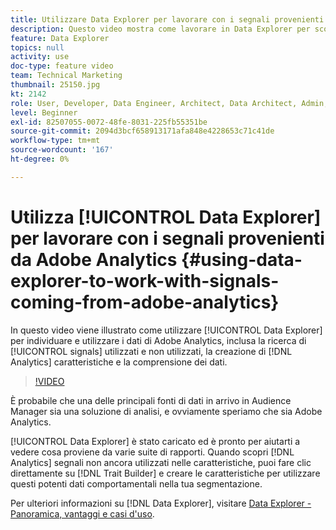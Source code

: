 ```yaml
---
title: Utilizzare Data Explorer per lavorare con i segnali provenienti da Adobe Analytics
description: Questo video mostra come lavorare in Data Explorer per scoprire e utilizzare i dati di Adobe Analytics, inclusa la ricerca di segnali utilizzati e non utilizzati, la creazione di caratteristiche di Analytics e la comprensione dei dati.
feature: Data Explorer
topics: null
activity: use
doc-type: feature video
team: Technical Marketing
thumbnail: 25150.jpg
kt: 2142
role: User, Developer, Data Engineer, Architect, Data Architect, Admin, Leader
level: Beginner
exl-id: 82507055-0072-48fe-8031-225fb55351be
source-git-commit: 2094d3bcf658913171afa848e4228653c71c41de
workflow-type: tm+mt
source-wordcount: '167'
ht-degree: 0%

---
```


# Utilizza [!UICONTROL Data Explorer] per lavorare con i segnali provenienti da Adobe Analytics {#using-data-explorer-to-work-with-signals-coming-from-adobe-analytics}

In questo video viene illustrato come utilizzare [!UICONTROL Data Explorer] per individuare e utilizzare i dati di Adobe Analytics, inclusa la ricerca di [!UICONTROL signals] utilizzati e non utilizzati, la creazione di [!DNL Analytics] caratteristiche e la comprensione dei dati.

>[!VIDEO](https://video.tv.adobe.com/v/25150/?quality=12)

È probabile che una delle principali fonti di dati in arrivo in Audience Manager sia una soluzione di analisi, e ovviamente speriamo che sia Adobe Analytics.

[!UICONTROL Data Explorer] è stato caricato ed è pronto per aiutarti a vedere cosa proviene da varie suite di rapporti. Quando scopri [!DNL Analytics] segnali non ancora utilizzati nelle caratteristiche, puoi fare clic direttamente su [!DNL Trait Builder] e creare le caratteristiche per utilizzare questi potenti dati comportamentali nella tua segmentazione.

Per ulteriori informazioni su [!DNL Data Explorer], visitare [Data Explorer - Panoramica, vantaggi e casi d&#39;uso](https://experienceleague.adobe.com/docs/audience-manager/user-guide/features/data-explorer/data-explorer-overview.html?lang=it).
